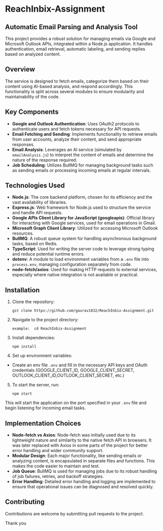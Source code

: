 # ReachInbix-Assignment
## Automatic Email Parsing and Analysis Tool

This project provides a robust solution for managing emails via Google and Microsoft Outlook APIs, integrated within a Node.js application. It handles authentication, email retrieval, automatic labeling, and sending replies based on analyzed content.

## Overview

The service is designed to fetch emails, categorize them based on their content using AI-based analysis, and respond accordingly. This functionality is split across several modules to ensure modularity and maintainability of the code.

## Key Components

- **Google and Outlook Authentication**: Uses OAuth2 protocols to authenticate users and fetch tokens necessary for API requests.
- **Email Fetching and Sending**: Implements functionality to retrieve emails from user accounts, analyze their content, and send appropriate responses.
- **Email Analysis**: Leverages an AI service (simulated by `emailAnalysis.js`) to interpret the content of emails and determine the nature of the response required.
- **Job Scheduling**: Utilizes BullMQ for managing background tasks such as sending emails or processing incoming emails at regular intervals.

## Technologies Used

- **Node.js**: The core backend platform, chosen for its efficiency and the vast availability of libraries.
- **Express.js**: Web framework for Node.js used to structure the service and handle API requests.
- **Google APIs Client Library for JavaScript (googleapis)**: Official library for interacting with Google services, used for email operations in Gmail.
- **Microsoft Graph Client Library**: Utilized for accessing Microsoft Outlook resources.
- **BullMQ**: A robust queue system for handling asynchronous background tasks, based on Redis.
- **TypeScript**: Used for writing the server code to leverage strong typing and reduce potential runtime errors.
- **dotenv**: A module to load environment variables from a `.env` file into `process.env`, managing configuration separately from code.
- **node-fetch/axios**: Used for making HTTP requests to external services, especially where native integration is not available or practical.


## Installation

1. Clone the repository:
    ``` 
    git clone https://github.com/gaurav1832/ReachInbix-Assignment.git 
    ```
2. Navigate to the project directory: 
    ``` 
    example:  cd ReachInbix-Assignment
    ```

3. Install dependencies:
    ```
    npm install
    ```
4. Set up environment variables:
- Create an env file `.env` and fill in the necessary API keys and OAuth credentials (GOOGLE_CLIENT_ID, GOOGLE_CLIENT_SECRET, OUTLOOK_CLIENT_ID,OUTLOOK_CLIENT_SECRET, etc.)

5. To start the server, run:
    ```
    npm start
    ```
This will start the application on the port specified in your `.env` file and begin listening for incoming email tasks.

## Implementation Choices

- **Node-fetch vs Axios**: Node-fetch was initially used due to its lightweight nature and similarity to the native fetch API in browsers. It was later replaced with Axios in some parts of the project for better error handling and wider community support.
- **Modular Design**: Each major functionality, like sending emails or analyzing content, is encapsulated in separate files and functions. This makes the code easier to maintain and test.
- **Job Queue**: BullMQ is used for managing jobs due to its robust handling of job failures, retries, and backoff strategies.
- **Error Handling**: Detailed error handling and logging are implemented to ensure that operational issues can be diagnosed and resolved quickly.

## Contributing

Contributions are welcome by submitting pull requests to the project.

Thank you







